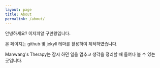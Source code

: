 ```yaml
---
layout: page
title: About
permalink: /about/
---
```


안녕하세요? 이지피알 구만왕입니다.

본 페이지는 github 및 jekyll 테마를 활용하여 제작하였습니다.

Manwang's Therapy는 잠시 하던 일을 멈추고 생각을 정리할 때 들여다 볼 수 있는 곳입니다.

